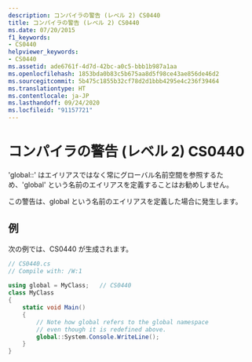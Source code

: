 ```yaml
---
description: コンパイラの警告 (レベル 2) CS0440
title: コンパイラの警告 (レベル 2) CS0440
ms.date: 07/20/2015
f1_keywords:
- CS0440
helpviewer_keywords:
- CS0440
ms.assetid: ade6761f-4d7d-42bc-a0c5-bbb1b987a1aa
ms.openlocfilehash: 1853bda0b83c5b675aa8d5f98ce43ae856de46d2
ms.sourcegitcommit: 5b475c1855b32cf78d2d1bbb4295e4c236f39464
ms.translationtype: HT
ms.contentlocale: ja-JP
ms.lasthandoff: 09/24/2020
ms.locfileid: "91157721"
---
```

# <a name="compiler-warning-level-2-cs0440"></a>コンパイラの警告 (レベル 2) CS0440

'global::' はエイリアスではなく常にグローバル名前空間を参照するため、'global' という名前のエイリアスを定義することはお勧めしません。  
  
 この警告は、global という名前のエイリアスを定義した場合に発生します。  
  
## <a name="example"></a>例  

 次の例では、CS0440 が生成されます。  
  
```csharp  
// CS0440.cs  
// Compile with: /W:1  
  
using global = MyClass;   // CS0440  
class MyClass  
{  
    static void Main()  
    {  
        // Note how global refers to the global namespace  
        // even though it is redefined above.  
        global::System.Console.WriteLine();  
    }  
}  
```
